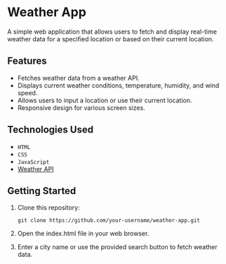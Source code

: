 # Weather App

A simple web application that allows users to fetch and display real-time weather data for a specified location or based on their current location.

## Features

- Fetches weather data from a weather API.
- Displays current weather conditions, temperature, humidity, and wind speed.
- Allows users to input a location or use their current location.
- Responsive design for various screen sizes.

## Technologies Used

- `HTML`
- `CSS`
- `JavaScript`
- [Weather API](https://api.openweathermap.org)

## Getting Started

1. Clone this repository:

   ```shell
   git clone https://github.com/your-username/weather-app.git
   
2. Open the index.html file in your web browser.

3. Enter a city name or use the provided search button to fetch weather data.
